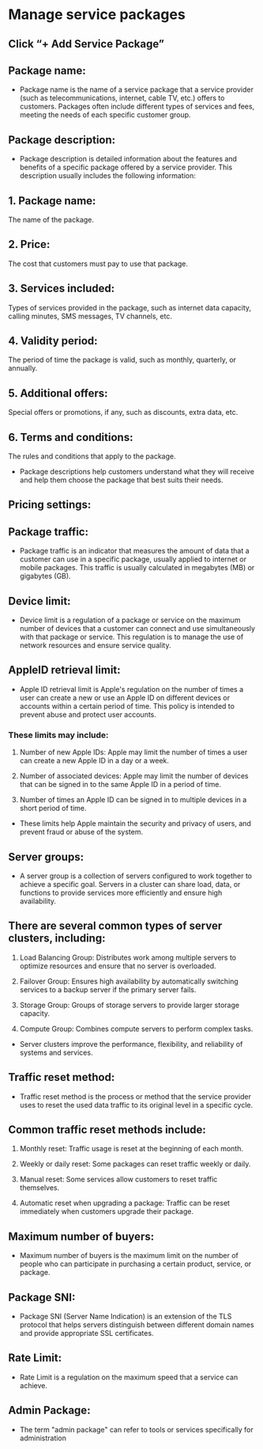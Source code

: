 # Manage service packages

## Click “+ Add Service Package”

## Package name:
- Package name is the name of a service package that a service provider (such as telecommunications, internet, cable TV, etc.) offers to customers. Packages often include different types of services and fees, meeting the needs of each specific customer group.

## Package description:
- Package description is detailed information about the features and benefits of a specific package offered by a service provider. This description usually includes the following information:

## 1. Package name:
The name of the package.

## 2. Price:
The cost that customers must pay to use that package.

## 3. Services included:
Types of services provided in the package, such as internet data capacity, calling minutes, SMS messages, TV channels, etc.

## 4. Validity period:
The period of time the package is valid, such as monthly, quarterly, or annually.

## 5. Additional offers:
Special offers or promotions, if any, such as discounts, extra data, etc.

## 6. Terms and conditions:
The rules and conditions that apply to the package.

- Package descriptions help customers understand what they will receive and help them choose the package that best suits their needs.

## Pricing settings:

## Package traffic:
- Package traffic is an indicator that measures the amount of data that a customer can use in a specific package, usually applied to internet or mobile packages. This traffic is usually calculated in megabytes (MB) or gigabytes (GB).

## Device limit:
- Device limit is a regulation of a package or service on the maximum number of devices that a customer can connect and use simultaneously with that package or service. This regulation is to manage the use of network resources and ensure service quality.

## AppleID retrieval limit:
- Apple ID retrieval limit is Apple's regulation on the number of times a user can create a new or use an Apple ID on different devices or accounts within a certain period of time. This policy is intended to prevent abuse and protect user accounts.

### These limits may include:

1. Number of new Apple IDs: Apple may limit the number of times a user can create a new Apple ID in a day or a week.

2. Number of associated devices: Apple may limit the number of devices that can be signed in to the same Apple ID in a period of time.

3. Number of times an Apple ID can be signed in to multiple devices in a short period of time.

- These limits help Apple maintain the security and privacy of users, and prevent fraud or abuse of the system.

## Server groups:
- A server group is a collection of servers configured to work together to achieve a specific goal. Servers in a cluster can share load, data, or functions to provide services more efficiently and ensure high availability.

## There are several common types of server clusters, including:

1. Load Balancing Group: Distributes work among multiple servers to optimize resources and ensure that no server is overloaded.

2. Failover Group: Ensures high availability by automatically switching services to a backup server if the primary server fails.

3. Storage Group: Groups of storage servers to provide larger storage capacity.

4. Compute Group: Combines compute servers to perform complex tasks.

- Server clusters improve the performance, flexibility, and reliability of systems and services.

## Traffic reset method:
- Traffic reset method is the process or method that the service provider uses to reset the used data traffic to its original level in a specific cycle.

## Common traffic reset methods include:
1. Monthly reset: Traffic usage is reset at the beginning of each month.

2. Weekly or daily reset: Some packages can reset traffic weekly or daily.

3. Manual reset: Some services allow customers to reset traffic themselves.

4. Automatic reset when upgrading a package: Traffic can be reset immediately when customers upgrade their package.

## Maximum number of buyers:
- Maximum number of buyers is the maximum limit on the number of people who can participate in purchasing a certain product, service, or package.

## Package SNI:
- Package SNI (Server Name Indication) is an extension of the TLS protocol that helps servers distinguish between different domain names and provide appropriate SSL certificates.

## Rate Limit:
- Rate Limit is a regulation on the maximum speed that a service can achieve.

## Admin Package:
- The term "admin package" can refer to tools or services specifically for administration
